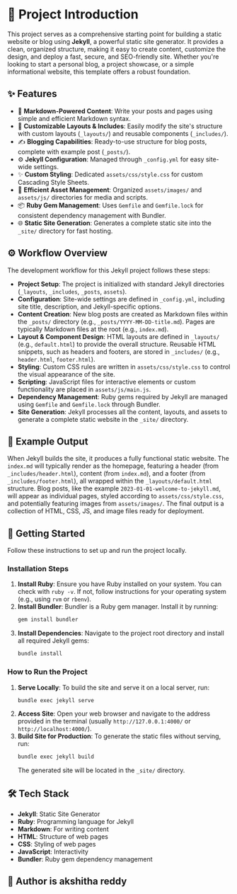 # 🚀 Project Introduction

This project serves as a comprehensive starting point for building a static website or blog using **Jekyll**, a powerful static site generator. It provides a clean, organized structure, making it easy to create content, customize the design, and deploy a fast, secure, and SEO-friendly site. Whether you're looking to start a personal blog, a project showcase, or a simple informational website, this template offers a robust foundation.

## ✨ Features

*   📝 **Markdown-Powered Content**: Write your posts and pages using simple and efficient Markdown syntax.
*   🎨 **Customizable Layouts & Includes**: Easily modify the site's structure with custom layouts (`_layouts/`) and reusable components (`_includes/`).
*   ✍️ **Blogging Capabilities**: Ready-to-use structure for blog posts, complete with example post (`_posts/`).
*   ⚙️ **Jekyll Configuration**: Managed through `_config.yml` for easy site-wide settings.
*   ✨ **Custom Styling**: Dedicated `assets/css/style.css` for custom Cascading Style Sheets.
*   🚀 **Efficient Asset Management**: Organized `assets/images/` and `assets/js/` directories for media and scripts.
*   📦 **Ruby Gem Management**: Uses `Gemfile` and `Gemfile.lock` for consistent dependency management with Bundler.
*   🌐 **Static Site Generation**: Generates a complete static site into the `_site/` directory for fast hosting.

## ⚙️ Workflow Overview

The development workflow for this Jekyll project follows these steps:

*   **Project Setup**: The project is initialized with standard Jekyll directories (`_layouts`, `_includes`, `_posts`, `assets`).
*   **Configuration**: Site-wide settings are defined in `_config.yml`, including site title, description, and Jekyll-specific options.
*   **Content Creation**: New blog posts are created as Markdown files within the `_posts/` directory (e.g., `_posts/YYYY-MM-DD-title.md`). Pages are typically Markdown files at the root (e.g., `index.md`).
*   **Layout & Component Design**: HTML layouts are defined in `_layouts/` (e.g., `default.html`) to provide the overall structure. Reusable HTML snippets, such as headers and footers, are stored in `_includes/` (e.g., `header.html`, `footer.html`).
*   **Styling**: Custom CSS rules are written in `assets/css/style.css` to control the visual appearance of the site.
*   **Scripting**: JavaScript files for interactive elements or custom functionality are placed in `assets/js/main.js`.
*   **Dependency Management**: Ruby gems required by Jekyll are managed using `Gemfile` and `Gemfile.lock` through Bundler.
*   **Site Generation**: Jekyll processes all the content, layouts, and assets to generate a complete static website in the `_site/` directory.

## 🧪 Example Output

When Jekyll builds the site, it produces a fully functional static website. The `index.md` will typically render as the homepage, featuring a header (from `_includes/header.html`), content (from `index.md`), and a footer (from `_includes/footer.html`), all wrapped within the `_layouts/default.html` structure. Blog posts, like the example `2023-01-01-welcome-to-jekyll.md`, will appear as individual pages, styled according to `assets/css/style.css`, and potentially featuring images from `assets/images/`. The final output is a collection of HTML, CSS, JS, and image files ready for deployment.

## 🚀 Getting Started

Follow these instructions to set up and run the project locally.

### Installation Steps

1.  **Install Ruby**: Ensure you have Ruby installed on your system. You can check with `ruby -v`. If not, follow instructions for your operating system (e.g., using `rvm` or `rbenv`).
2.  **Install Bundler**: Bundler is a Ruby gem manager. Install it by running:
    ```bash
    gem install bundler
    ```
3.  **Install Dependencies**: Navigate to the project root directory and install all required Jekyll gems:
    ```bash
    bundle install
    ```

### How to Run the Project

1.  **Serve Locally**: To build the site and serve it on a local server, run:
    ```bash
    bundle exec jekyll serve
    ```
2.  **Access Site**: Open your web browser and navigate to the address provided in the terminal (usually `http://127.0.0.1:4000/` or `http://localhost:4000/`).
3.  **Build Site for Production**: To generate the static files without serving, run:
    ```bash
    bundle exec jekyll build
    ```
    The generated site will be located in the `_site/` directory.

## 🛠️ Tech Stack

*   **Jekyll**: Static Site Generator
*   **Ruby**: Programming language for Jekyll
*   **Markdown**: For writing content
*   **HTML**: Structure of web pages
*   **CSS**: Styling of web pages
*   **JavaScript**: Interactivity
*   **Bundler**: Ruby gem dependency management

## 👤 Author is akshitha reddy